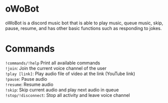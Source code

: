 # oWoBot

oWoBot is a discord music bot that is able to play music, queue music, skip, pause, resume, and has other basic functions such as responding to jokes. 

# Commands
`!commands/!help`     Print all available commands<br />
`!join`:              Join the current voice channel of the user<br />
`!play [link]`:       Play audio file of video at the link (YouTube link)<br />
`!pause`:             Pause audio<br />
`!resume`:            Resume audio<br />
`!skip`:              Skip current audio and play next audio in queue<br />
`!stop/!disconnect`:  Stop all activity and leave voice channel
